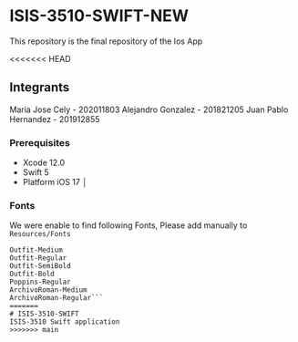 # ISIS-3510-SWIFT-NEW

This repository is the final repository of the Ios App

<<<<<<< HEAD
## Integrants 
Maria Jose Cely - 202011803
Alejandro Gonzalez - 201821205
Juan Pablo Hernandez - 201912855
### Prerequisites

- Xcode 12.0
- Swift 5
- Platform iOS 17
│
### Fonts
We were enable to find following Fonts, Please add manually to ```Resources/Fonts```

```
Outfit-Medium
Outfit-Regular
Outfit-SemiBold
Outfit-Bold
Poppins-Regular
ArchivoRoman-Medium
ArchivoRoman-Regular```
=======
# ISIS-3510-SWIFT
ISIS-3510 Swift application
>>>>>>> main
